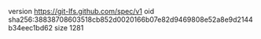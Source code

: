 version https://git-lfs.github.com/spec/v1
oid sha256:38838708603518cb852d0020166b07e82d9469808e52a8e9d2144b34eec1bd62
size 1281
